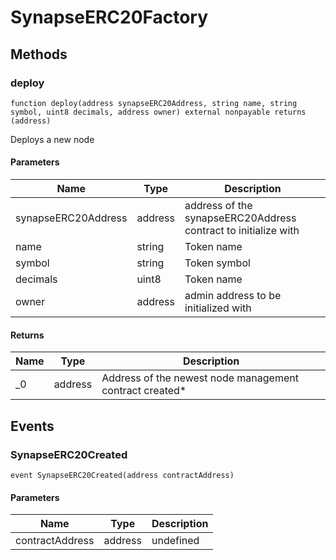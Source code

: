 # SynapseERC20Factory









## Methods

### deploy

```solidity
function deploy(address synapseERC20Address, string name, string symbol, uint8 decimals, address owner) external nonpayable returns (address)
```

Deploys a new node



#### Parameters

| Name | Type | Description |
|---|---|---|
| synapseERC20Address | address | address of the synapseERC20Address contract to initialize with |
| name | string | Token name |
| symbol | string | Token symbol |
| decimals | uint8 | Token name |
| owner | address | admin address to be initialized with |

#### Returns

| Name | Type | Description |
|---|---|---|
| _0 | address | Address of the newest node management contract created* |



## Events

### SynapseERC20Created

```solidity
event SynapseERC20Created(address contractAddress)
```





#### Parameters

| Name | Type | Description |
|---|---|---|
| contractAddress  | address | undefined |



